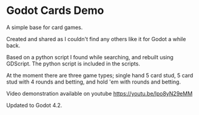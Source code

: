 # Godot Cards Demo

A simple base for card games.

Created and shared as I couldn't find any others like it for Godot a while back.

Based on a python script I found while searching, and rebuilt using GDScript. The python script is included in the scripts.

At the moment there are three game types; single hand 5 card stud, 5 card stud with 4 rounds and betting, and hold 'em with rounds and betting.

Video demonstration available on youtube https://youtu.be/lpo8yN29eMM

Updated to Godot 4.2.
